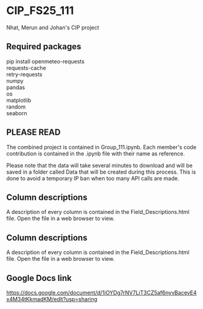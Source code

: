 # CIP_FS25_111
Nhat, Merun and Johan's CIP project

## Required packages
pip install openmeteo-requests  
requests-cache   
retry-requests   
numpy   
pandas   
os  
matplotlib  
random  
seaborn  
 
## PLEASE READ
The combined project is contained in Group_111.ipynb. Each member's 
code contribution is contained in the .ipynb file with
their name as reference.

Please note that the data will take several minutes to download and
will be saved in a folder called Data that will be created during this
process. This is done to avoid a temporary IP ban when too many API
calls are made.

## Column descriptions
A description of every column is contained in the
Field_Descriptions.html file. Open the file in a web browser
to view.

## Column descriptions
A description of every column is contained in the
Field_Descriptions.html file. Open the file in a web browser
to view.

## Google Docs link
https://docs.google.com/document/d/1iOYDg7rNV7LiT3CZ5af6nyvBacevE4x4M34tKkmadKM/edit?usp=sharing
